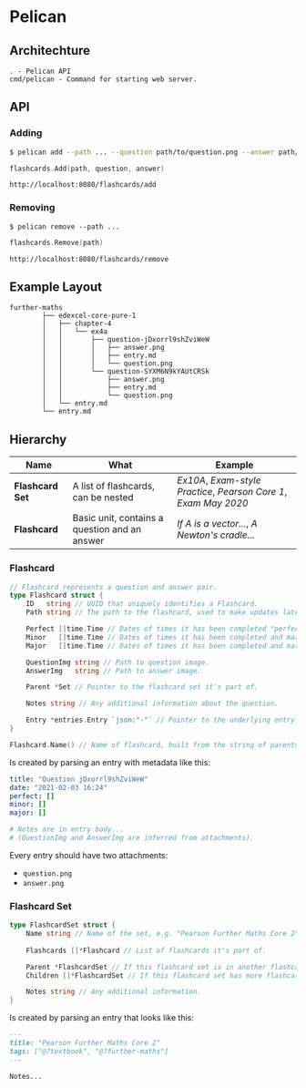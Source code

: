 # Pelican
## Architechture

```
. - Pelican API
cmd/pelican - Command for starting web server.
```

## API
### Adding
```sh
$ pelican add --path ... --question path/to/question.png --answer path/to/answer.png
```

```go
flashcards.Add(path, question, answer)
```

```
http://localhost:8080/flashcards/add
```

### Removing
```
$ pelican remove --path ...
```

```go
flashcards.Remove(path)
```

```
http://localhost:8080/flashcards/remove
```

## Example Layout
```
further-maths
        ├── edexcel-core-pure-1
        │   ├── chapter-4
        │   │   └── ex4a
        │   │       ├── question-jDxorrl9shZviWeW
        │   │       │   ├── answer.png
        │   │       │   ├── entry.md
        │   │       │   └── question.png
        │   │       └── question-SYXM6N9kYAUtCRSk
        │   │           ├── answer.png
        │   │           ├── entry.md
        │   │           └── question.png
        │   └── entry.md
        └── entry.md
```

## Hierarchy
| Name              | What                                          | Example                                                           |
|-------------------|-----------------------------------------------|-------------------------------------------------------------------|
| **Flashcard Set** | A list of flashcards, can be nested           | *Ex10A*, *Exam-style Practice*, *Pearson Core 1*, *Exam May 2020* |
| **Flashcard**     | Basic unit, contains a question and an answer | *If A is a vector...*, *A Newton's cradle...*                     |

### Flashcard
```go
// Flashcard represents a question and answer pair.
type Flashcard struct {
	ID   string // UUID that uniquely identifies a Flashcard.
	Path string // The path to the flashcard, used to make updates later.

	Perfect []time.Time // Dates of times it has been completed "perfectly".
	Minor   []time.Time // Dates of times it has been completed and marked as a minor mistake.
	Major   []time.Time // Dates of times it has been completed and marked as a major mistake.

	QuestionImg string // Path to question image.
	AnswerImg   string // Path to answer image.

	Parent *Set // Pointer to the flashcard set it's part of.

	Notes string // Any additional information about the question.

	Entry *entries.Entry `json:"-"` // Pointer to the underlying entry.
}

Flashcard.Name() // Name of flashcard, built from the string of parents (i.e. Further Maths -> Core 2 -> Ex10A -> Question jDxorrl9shZviWeW)
```

Is created by parsing an entry with metadata like this:

```yaml
title: "Question jDxorrl9shZviWeW"
date: "2021-02-03 16:24"
perfect: []
minor: []
major: []

# Notes are in entry body...
# (QuestionImg and AnswerImg are inferred from attachments).
```

Every entry should have two attachments:

* `question.png`
* `answer.png`

### Flashcard Set
```go
type FlashcardSet struct {
    Name string // Name of the set, e.g. "Pearson Further Maths Core 2" or "Ex10A"
    
    Flashcards []*Flashcard // List of flashcards it's part of.

    Parent *FlashcardSet // If this flashcard set is in another flashcard set, this points to it.
    Children []*FlashcardSet // If this flashcard set has more flashcard sets inside, these point to those.

    Notes string // Any additional information.
}
```

Is created by parsing an entry that looks like this:

```md
---
title: "Pearson Further Maths Core 2"
tags: ["@?textbook", "@?further-maths"]
---

Notes...
```

